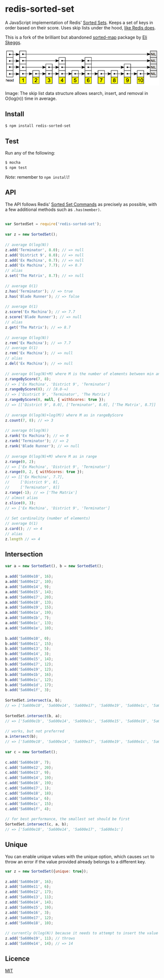 # redis-sorted-set

A JavaScript implementation of Redis' [Sorted Sets](https://redis.io/commands/?group=sorted-set). Keeps a set of keys in order based on their score. Uses skip lists under the hood, [like Redis does](http://stackoverflow.com/a/9626334/638546).

This is a fork of the brilliant but abandoned [sorted-map](https://www.npmjs.com/package/sorted-map) package by [Eli Skeggs](https://github.com/skeggse).

![A Skip List](/doc/skip-list.png?raw=true)

Image: The skip list data structure allows search, insert, and removal in O(log(n)) time in average.

## Install

```sh
$ npm install redis-sorted-set
```


## Test

Run any of the following:

```sh
$ mocha
$ npm test
```

_Note:_ remember to `npm install`!


## API

The API follows Redis' [Sorted Set Commands](https://redis.io/commands#sorted_set) as precisely as possible, with a few additional methods such as `.has(member)`.

```js

var SortedSet = require('redis-sorted-set');

var z = new SortedSet();

// average O(log(N))
z.add('Terminator', 8.0); // => null
z.add('District 9', 8.0); // => null
z.add('Ex Machina', 0.7); // => null
z.add('Ex Machina', 7.7); // => 0.7
// alias
z.set('The Matrix', 8.7); // => null

// average O(1)
z.has('Terminator'); // => true
z.has('Blade Runner'); // => false

// average O(1)
z.score('Ex Machina'); // => 7.7
z.score('Blade Runner'); // => null
// alias
z.get('The Matrix'); // => 8.7

// average O(log(N))
z.rem('Ex Machina'); // => 7.7
// average O(1)
z.rem('Ex Machina'); // => null
// alias
z.del('Ex Machina'); // => null

// average O(log(N)+M) where M is the number of elements between min and max
z.rangeByScore(7, 8);
// => ['Ex Machina', 'District 9', 'Terminator']
z.rangeByScore(8); // [8.0-∞)
// => ['District 9', 'Terminator', 'The Matrix']
z.rangeByScore(8, null, { withScores: true });
// => [['District 9', 8.0], ['Terminator', 8.0], ['The Matrix', 8.7]]

// average O(log(N)+log(M)) where M as in rangeByScore
z.count(7, 8); // => 3

// average O(log(N))
z.rank('Ex Machina'); // => 0
z.rank('Terminator'); // => 2
z.rank('Blade Runner'); // => null

// average O(log(N)+M) where M as in range
z.range(0, 2);
// => ['Ex Machina', 'District 9', 'Terminator']
z.range(0, 2, { withScores: true });
// => [['Ex Machina', 7.7],
//     ['District 9', 8],
//     ['Terminator', 8]]
z.range(-1); // => ['The Matrix']
// almost alias
z.slice(0, 3);
// => ['Ex Machina', 'District 9', 'Terminator']

// Set cardinality (number of elements)
// average O(1)
z.card(); // => 4
// alias
z.length // => 4

```


## Intersection

```js
var a = new SortedSet(), b = new SortedSet();

a.add('5a600e10', 16);
a.add('5a600e12', 10);
a.add('5a600e14', 9);
a.add('5a600e15', 14);
a.add('5a600e17', 20);
a.add('5a600e18', 13);
a.add('5a600e19', 15);
a.add('5a600e1a', 19);
a.add('5a600e1b', 7);
a.add('5a600e1c', 13);
a.add('5a600e1e', 10);

b.add('5a600e10', 0);
b.add('5a600e11', 15);
b.add('5a600e13', 5);
b.add('5a600e14', 3);
b.add('5a600e15', 14);
b.add('5a600e17', 12);
b.add('5a600e19', 12);
b.add('5a600e1b', 16);
b.add('5a600e1c', 12);
b.add('5a600e1d', 17);
b.add('5a600e1f', 3);

SortedSet.intersect(a, b);
// => ['5a600e10', '5a600e14', '5a600e17', '5a600e19', '5a600e1c', '5a600e15', '5a600e1b']

SortedSet.intersect(b, a);
// => ['5a600e1b', '5a600e14', '5a600e1c', '5a600e15', '5a600e19', '5a600e10', '5a600e17']

// works, but not preferred
a.intersect(b);
// => ['5a600e10', '5a600e14', '5a600e17', '5a600e19', '5a600e1c', '5a600e15', '5a600e1b']

var c = new SortedSet();

c.add('5a600e10', 7);
c.add('5a600e12', 20);
c.add('5a600e13', 9);
c.add('5a600e14', 19);
c.add('5a600e16', 19);
c.add('5a600e17', 1);
c.add('5a600e18', 18);
c.add('5a600e1a', 6);
c.add('5a600e1c', 15);
c.add('5a600e1f', 4);

// for best performance, the smallest set should be first
SortedSet.intersect(c, a, b);
// => ['5a600e10', '5a600e14', '5a600e17', '5a600e1c']
```


## Unique

You can enable unique values with the unique option, which causes `set` to throw an error if the value provided already belongs to a different key.

```js
var z = new SortedSet({unique: true});

z.add('5a600e10', 16);
z.add('5a600e11', 6);
z.add('5a600e12', 17);
z.add('5a600e13', 11);
z.add('5a600e14', 14);
z.add('5a600e15', 19);
z.add('5a600e16', 3);
z.add('5a600e17', 12);
z.add('5a600e18', 10);

// currently O(log(N)) because it needs to attempt to insert the value
z.add('5a600e19', 11); // throws
z.add('5a600e14', 14); // => 14
```


## Licence

[MIT](LICENSE)
